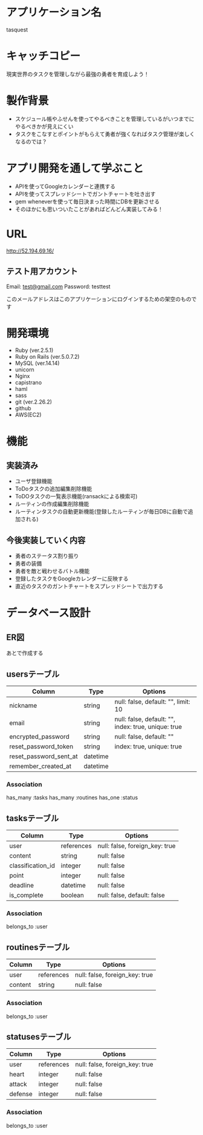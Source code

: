 # アプリケーション名
tasquest

# キャッチコピー
現実世界のタスクを管理しながら最強の勇者を育成しよう！

# 製作背景
- スケジュール帳やふせんを使ってやるべきことを管理しているがいつまでにやるべきかが見えにくい
- タスクをこなすとポイントがもらえて勇者が強くなればタスク管理が楽しくなるのでは？

# アプリ開発を通して学ぶこと
- APIを使ってGoogleカレンダーと連携する
- APIを使ってスプレッドシートでガントチャートを吐き出す
- gem wheneverを使って毎日決まった時間にDBを更新させる
- そのほかにも思いついたことがあればどんどん実装してみる！

# URL
http://52.194.69.16/

## テスト用アカウント
Email: test@gmail.com
Password: testtest

このメールアドレスはこのアプリケーションにログインするための架空のものです

# 開発環境
- Ruby (ver.2.5.1)
- Ruby on Rails (ver.5.0.7.2)
- MySQL (ver.14.14)
- unicorn
- Nginx
- capistrano
- haml
- sass
- git (ver.2.26.2)
- github
- AWS(EC2)

# 機能

## 実装済み
- ユーザ登録機能
- ToDoタスクの追加編集削除機能
- ToDOタスクの一覧表示機能(ransackによる検索可)
- ルーティンの作成編集削除機能
- ルーティンタスクの自動更新機能(登録したルーティンが毎日DBに自動で追加される)

## 今後実装していく内容
- 勇者のステータス割り振り
- 勇者の装備
- 勇者を敵と戦わせるバトル機能
- 登録したタスクをGoogleカレンダーに反映する
- 直近のタスクのガントチャートをスプレッドシートで出力する

# データベース設計

## ER図
あとで作成する

## usersテーブル
|Column                |Type    |Options                                            |
|----------------------|--------|---------------------------------------------------|
|nickname              |string  |null: false, default: "", limit: 10                |
|email                 |string  |null: false, default: "", index: true, unique: true|
|encrypted_password    |string  |null: false, default: ""                           |
|reset_password_token  |string  |index: true, unique: true                          |
|reset_password_sent_at|datetime|                                                   |
|remember_created_at   |datetime|                                                   |

### Association
has_many :tasks
has_many :routines
has_one  :status

## tasksテーブル
|Column           |Type      |Options                       |
|-----------------|----------|------------------------------|
|user             |references|null: false, foreign_key: true|
|content          |string    |null: false                   |
|classification_id|integer   |null: false                   |
|point            |integer   |null: false                   |
|deadline         |datetime  |null: false                   |
|is_complete      |boolean   |null: false, default: false   |

### Association
belongs_to :user


## routinesテーブル
|Column     |Type      |Options                       |
|-----------|----------|------------------------------|
|user       |references|null: false, foreign_key: true|
|content    |string    |null: false                   |

### Association
belongs_to :user

## statusesテーブル
|Column |Type      |Options                       |
|-------|----------|------------------------------|
|user   |references|null: false, foreign_key: true|
|heart  |integer   |null: false                   |
|attack |integer   |null: false                   |
|defense|integer   |null: false                   |

### Association
belongs_to :user

